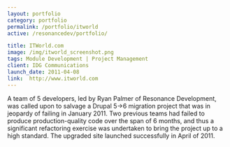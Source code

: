 ```yaml
---
layout: portfolio
category: portfolio
permalink: /portfolio/itworld
active: /resonancedev/portfolio/

title: ITWorld.com
image: /img/itworld_screenshot.png
tags: Module Development | Project Management
client: IDG Communications
launch_date: 2011-04-08
link:  http://www.itworld.com
---
```

A team of 5 developers, led by Ryan Palmer of Resonance Development, was called upon to salvage a Drupal 5->6 migration project that was in jeopardy of failing in January 2011. Two previous teams had failed to produce production-quality code over the span of 6 months, and thus a significant refactoring exercise was undertaken to bring the project up to a high standard. The upgraded site launched successfully in April of 2011.